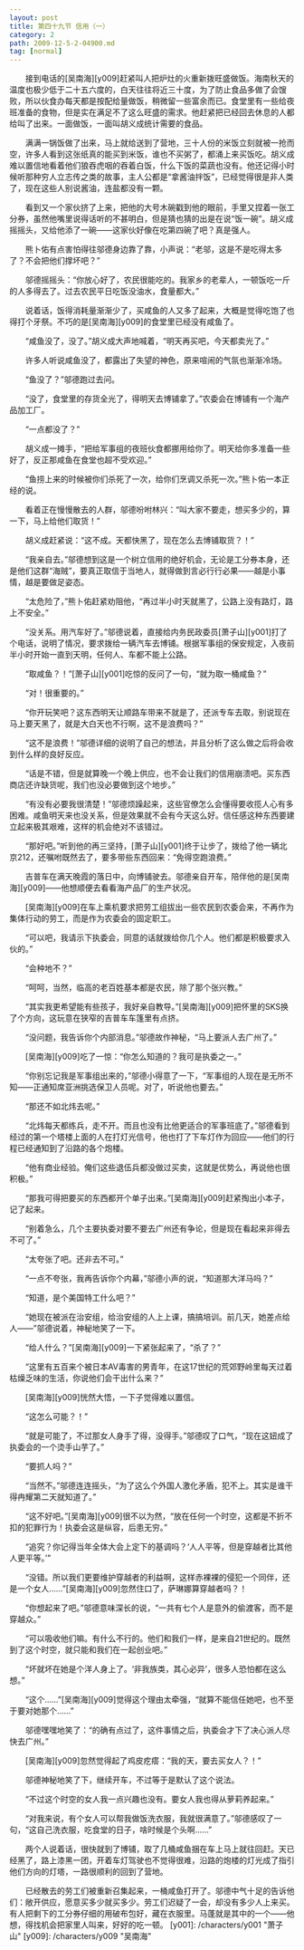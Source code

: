 ```yaml
---
layout: post
title: 第四十九节 信用（一）
category: 2
path: 2009-12-5-2-04900.md
tag: [normal]
---
```


　　接到电话的[吴南海][y009]赶紧叫人把炉灶的火重新拨旺盛做饭。海南秋天的温度也极少低于二十五六度的，白天往往将近三十度，为了防止食品多做了会馊败，所以伙食办每天都是按配给量做饭，稍微留一些富余而已。食堂里有一些给夜班准备的食物，但是实在满足不了这么旺盛的需求。他赶紧把已经回去休息的人都给叫了出来。一面做饭，一面叫胡义成统计需要的食品。

　　满满一锅饭做了出来，马上就给送到了营地，三十人份的米饭立刻就被一抢而空，许多人看到这张纸真的能买到米饭，谁也不买粥了，都涌上来买饭吃。胡义成难以置信地看着他们狼吞虎咽的吞着白饭，什么下饭的菜蔬也没有。他还记得小时候听那种穷人立志传之类的故事，主人公都是“拿酱油拌饭”，已经觉得很是非人类了，现在这些人别说酱油，连盐都没有一颗。

　　看到又一个家伙挤了上来，把他的大号木碗戳到他的眼前，手里又捏着一张工分券，虽然他嘴里说得话听的不甚明白，但是猜也猜的出是在说“饭一碗”。胡义成摇摇头，又给他添了一碗——这家伙好像在吃第四碗了吧？真是强人。

　　熊卜佑有点害怕得往邬德身边靠了靠，小声说：“老邬，这是不是吃得太多了？不会把他们撑坏吧？”

　　邬德摇摇头：“你放心好了，农民很能吃的。我家乡的老辈人，一顿饭吃一斤的人多得去了。过去农民平日吃饭没油水，食量都大。”

　　说着话，饭得消耗量渐渐少了，买咸鱼的人又多了起来，大概是觉得吃饱了也得打个牙祭。不巧的是[吴南海][y009]的食堂里已经没有咸鱼了。

　　“咸鱼没了，没了。”胡义成大声地喊着，“明天再买吧，今天都卖光了。”

　　许多人听说咸鱼没了，都露出了失望的神色，原来喧闹的气氛也渐渐冷场。

　　“鱼没了？”邬德跑过去问。

　　“没了，食堂里的存货全光了，得明天去博铺拿了。”农委会在博铺有一个海产品加工厂。

　　“一点都没了？”

　　胡义成一摊手，“把给军事组的夜班伙食都挪用给你了。明天给你多准备一些好了，反正那咸鱼在食堂也超不受欢迎。”

　　“鱼捞上来的时候被你们杀死了一次，给你们烹调又杀死一次。”熊卜佑一本正经的说。

　　看着正在慢慢散去的人群，邬德吩咐林兴：“叫大家不要走，想买多少的，算一下，马上给他们取货！”

　　胡义成赶紧说：“这不成。天都快黑了，现在怎么去博铺取货？！”

　　“我亲自去。”邬德想到这是一个树立信用的绝好机会，无论是工分券本身，还是他们这群“海贼”，要真正取信于当地人，就得做到言必行行必果——越是小事情，越是要做足姿态。

　　“太危险了，”熊卜佑赶紧劝阻他，“再过半小时天就黑了，公路上没有路灯，路上不安全。”

　　“没关系。用汽车好了。”邬德说着，直接给内务民政委员[萧子山][y001]打了个电话，说明了情况，要求拨给一辆汽车去博铺。根据军事组的保安规定，入夜前半小时开始一直到天明，任何人、车都不能上公路。

　　“取咸鱼？！”[萧子山][y001]吃惊的反问了一句，“就为取一桶咸鱼？”

　　“对！很重要的。”

　　“你开玩笑吧？这东西明天让顺路车带来不就是了，还派专车去取，别说现在马上要天黑了，就是大白天也不行啊，这不是浪费吗？”

　　“这不是浪费！”邬德详细的说明了自己的想法，并且分析了这么做之后将会收到什么样的良好反应。

　　“话是不错，但是就算晚一个晚上供应，也不会让我们的信用崩溃吧。买东西商店还许缺货呢，我们也没必要做到这个地步。”

　　“有没有必要我很清楚！”邬德烦躁起来，这些官僚怎么会懂得要收揽人心有多困难。咸鱼明天来也没关系，但是效果就不会有今天这么好。信任感这种东西要建立起来极其艰难，这样的机会绝对不该错过。

　　“那好吧。”听到他的再三坚持，[萧子山][y001]终于让步了，拨给了他一辆北京212，还嘱咐既然去了，要多带些东西回来：“免得空跑浪费。”

　　吉普车在满天晚霞的落日中，向博铺驶去。邬德亲自开车，陪伴他的是[吴南海][y009]——他想顺便去看看海产品厂的生产状况。

　　[吴南海][y009]在车上乘机要求把劳工组拔出一些农民到农委会来，不再作为集体行动的劳工，而是作为农委会的固定职工。

　　“可以吧，我请示下执委会，同意的话就拨给你几个人。他们都是积极要求入伙的。”

　　“会种地不？”

　　“呵呵，当然，临高的老百姓基本都是农民，除了那个张兴教。”

　　“其实我更希望能有些孩子，我好亲自教导。”[吴南海][y009]把怀里的SKS换了个方向，这玩意在狭窄的吉普车车篷里有点挤。

　　“没问题，我告诉你个内部消息。”邬德故作神秘，“马上要派人去广州了。”

　　[吴南海][y009]吃了一惊：“你怎么知道的？我可是执委之一。”

　　“你别忘记我是军事组出来的，”邬德小得意了一下，“军事组的人现在是无所不知——正通知席亚洲挑选保卫人员呢。对了，听说他也要去。”

　　“那还不如北炜去呢。”

　　“北炜每天都练兵，走不开。而且也没有比他更适合的军事班底了。”邬德看到经过的第一个塔楼上面的人在打灯光信号，他也打了下车灯作为回应——他们的行程已经通知到了沿路的各个炮楼。

　　“他有商业经验。俺们这些退伍兵都没做过买卖，这就是优势么，再说他也很积极。”

　　“那我可得把要买的东西都开个单子出来。”[吴南海][y009]赶紧掏出小本子，记了起来。

　　“别着急么，几个主要执委对要不要去广州还有争论，但是现在看起来非得去不可了。”

　　“太夸张了吧。还非去不可。”

　　“一点不夸张，我再告诉你个内幕，”邬德小声的说，“知道那大洋马吗？”

　　“知道，是个美国特工什么吧？”

　　“她现在被派在治安组，给治安组的人上上课，搞搞培训。前几天，她差点给人——”邬德说着，神秘地笑了一下。

　　“给人什么？”[吴南海][y009]一下紧张起来了，“杀了？”

　　“这里有五百来个被日本AV毒害的男青年，在这17世纪的荒郊野岭里每天过着枯燥乏味的生活，你说他们会干出什么来？”

　　[吴南海][y009]恍然大悟，一下子觉得难以置信。

　　“这怎么可能？！”

　　“就是可能了，不过那女人身手了得，没得手。”邬德叹了口气，“现在这妞成了执委会的一个烫手山芋了。”

　　“要抓人吗？”

　　“当然不。”邬德连连摇头，“为了这么个外国人激化矛盾，犯不上。其实是谁干得冉耀第二天就知道了。”

　　“这不好吧。”[吴南海][y009]很不以为然，“放在任何一个时空，这都是不折不扣的犯罪行为！执委会这是纵容，后患无穷。”

　　“追究？你记得当年全体大会上定下的基调吗？‘人人平等，但是穿越者比其他人更平等。’”

　　“没错。所以我们更要维护穿越者的利益啊，这样赤裸裸的侵犯一个同伴，还是一个女人……”[吴南海][y009]忽然住口了，萨琳娜算穿越者吗？！

　　“你想起来了吧。”邬德意味深长的说，“一共有七个人是意外的偷渡客，而不是穿越众。”

　　“可以吸收他们嘛。有什么不行的。他们和我们一样，是来自21世纪的。既然到了这个时空，就只能和我们在一起创业吧。”

　　“坏就坏在她是个洋人身上了。‘非我族类，其心必异’，很多人恐怕都在这么想。”

　　“这个……”[吴南海][y009]觉得这个理由太牵强，“就算不能信任她吧，也不至于要对她那个……”

　　邬德嘿嘿地笑了：“的确有点过了，这件事情之后，执委会才下了决心派人尽快去广州。”

　　[吴南海][y009]忽然觉得起了鸡皮疙瘩：“我的天，要去买女人？！”

　　邬德神秘地笑了下，继续开车，不过等于是默认了这个说法。

　　“不过这个时空的女人我一点兴趣也没有。要女人我也得从萝莉养起来。”

　　“对我来说，有个女人可以帮我做饭洗衣服，我就很满意了。”邬德感叹了一句，“这自己洗衣服，吃食堂的日子，啥时候是个头啊……”

　　两个人说着话，很快就到了博铺，取了几桶咸鱼捆在车上马上就往回赶。天已经黑了，路上漆黑一团，开着车灯驾驶也不觉得很难，沿路的炮楼的灯光成了指引他们方向的灯塔，一路很顺利的回到了营地。

　　已经散去的劳工们被重新召集起来，一桶咸鱼打开了。邬德中气十足的告诉他们：敞开供应，愿意买多少就买多少。劳工们迟疑了一会，却没有多少人上来买。有人把剩下的工分券仔细的用破布包好，藏在衣服里。马蓬就是其中的一个——他想，得找机会把家里人叫来，好好的吃一顿。
[y001]: /characters/y001 "萧子山"
[y009]: /characters/y009 "吴南海"
